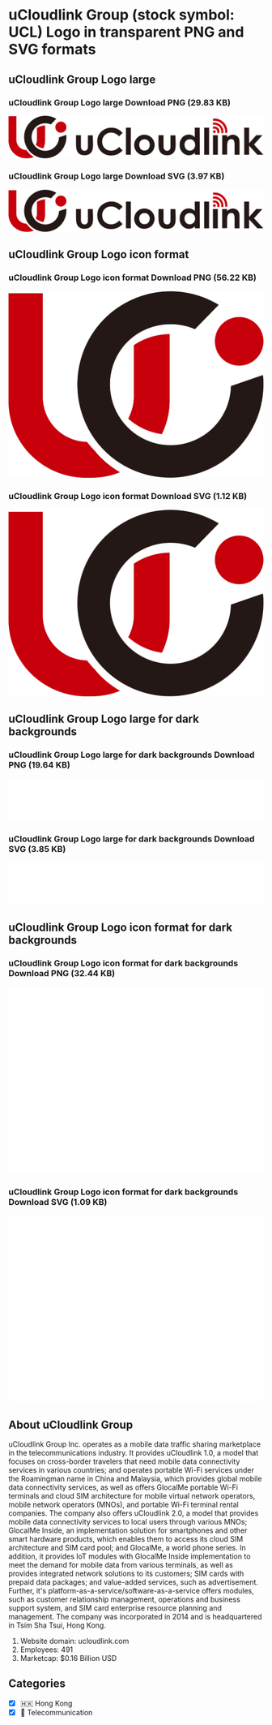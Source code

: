 # uCloudlink Group (stock symbol: UCL) Logo in transparent PNG and SVG formats

## uCloudlink Group Logo large

### uCloudlink Group Logo large Download PNG (29.83 KB)

![uCloudlink Group Logo large Download PNG (29.83 KB)](/img/orig/UCL_BIG-1ce9fd39.png)

### uCloudlink Group Logo large Download SVG (3.97 KB)

![uCloudlink Group Logo large Download SVG (3.97 KB)](/img/orig/UCL_BIG-d7183772.svg)

## uCloudlink Group Logo icon format

### uCloudlink Group Logo icon format Download PNG (56.22 KB)

![uCloudlink Group Logo icon format Download PNG (56.22 KB)](/img/orig/UCL-f468728a.png)

### uCloudlink Group Logo icon format Download SVG (1.12 KB)

![uCloudlink Group Logo icon format Download SVG (1.12 KB)](/img/orig/UCL-0b014a28.svg)

## uCloudlink Group Logo large for dark backgrounds

### uCloudlink Group Logo large for dark backgrounds Download PNG (19.64 KB)

![uCloudlink Group Logo large for dark backgrounds Download PNG (19.64 KB)](/img/orig/UCL_BIG.D-c291b6d2.png)

### uCloudlink Group Logo large for dark backgrounds Download SVG (3.85 KB)

![uCloudlink Group Logo large for dark backgrounds Download SVG (3.85 KB)](/img/orig/UCL_BIG.D-6bded7b5.svg)

## uCloudlink Group Logo icon format for dark backgrounds

### uCloudlink Group Logo icon format for dark backgrounds Download PNG (32.44 KB)

![uCloudlink Group Logo icon format for dark backgrounds Download PNG (32.44 KB)](/img/orig/UCL.D-03623357.png)

### uCloudlink Group Logo icon format for dark backgrounds Download SVG (1.09 KB)

![uCloudlink Group Logo icon format for dark backgrounds Download SVG (1.09 KB)](/img/orig/UCL.D-9d8fedb2.svg)

## About uCloudlink Group

uCloudlink Group Inc. operates as a mobile data traffic sharing marketplace in the telecommunications industry. It provides uCloudlink 1.0, a model that focuses on cross-border travelers that need mobile data connectivity services in various countries; and operates portable Wi-Fi services under the Roamingman name in China and Malaysia, which provides global mobile data connectivity services, as well as offers GlocalMe portable Wi-Fi terminals and cloud SIM architecture for mobile virtual network operators, mobile network operators (MNOs), and portable Wi-Fi terminal rental companies. The company also offers uCloudlink 2.0, a model that provides mobile data connectivity services to local users through various MNOs; GlocalMe Inside, an implementation solution for smartphones and other smart hardware products, which enables them to access its cloud SIM architecture and SIM card pool; and GlocalMe, a world phone series. In addition, it provides IoT modules with GlocalMe Inside implementation to meet the demand for mobile data from various terminals, as well as provides integrated network solutions to its customers; SIM cards with prepaid data packages; and value-added services, such as advertisement. Further, it's platform-as-a-service/software-as-a-service offers modules, such as customer relationship management, operations and business support system, and SIM card enterprise resource planning and management. The company was incorporated in 2014 and is headquartered in Tsim Sha Tsui, Hong Kong.

1. Website domain: ucloudlink.com
2. Employees: 491
3. Marketcap: $0.16 Billion USD


## Categories
- [x] 🇭🇰 Hong Kong
- [x] 📡 Telecommunication
